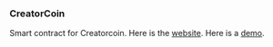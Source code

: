 ### CreatorCoin
Smart contract for Creatorcoin.
Here is the [website](https://www.creatorcoin.app/).
Here is a [demo](https://www.youtube.com/watch?v=iYg_-q4DqJU).
